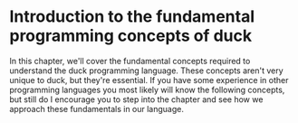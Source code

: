 # Introduction to the fundamental programming concepts of duck

In this chapter, we'll cover the fundamental concepts required to understand the duck programming language. These concepts aren't very unique to duck, but they're essential.
If you have some experience in other programming languages you most likely will know the following concepts, but still do I encourage you to step into the chapter and see how we approach these fundamentals in our language.
